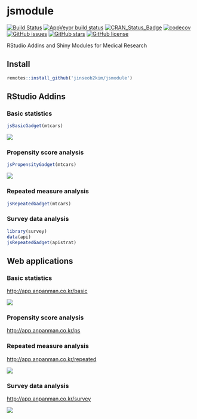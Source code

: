 # jsmodule

[![Build Status](https://travis-ci.org/jinseob2kim/jsmodule.svg?branch=master)](https://travis-ci.org/jinseob2kim/jsmodule)
[![AppVeyor build status](https://ci.appveyor.com/api/projects/status/github/jinseob2kim/jsmodule?branch=master&svg=true)](https://ci.appveyor.com/project/jinseob2kim/jsmodule)
[![CRAN\_Status\_Badge](https://www.r-pkg.org/badges/version/jsmodule)](https://cran.r-project.org/package=jsmodule)
[![codecov](https://codecov.io/github/jinseob2kim/jsmodule/branch/master/graphs/badge.svg)](https://codecov.io/github/jinseob2kim/jsmodule)
[![GitHub issues](https://img.shields.io/github/issues/jinseob2kim/jsmodule.svg)](https://github.com/jinseob2kim/jsmodule/issues)
[![GitHub stars](https://img.shields.io/github/stars/jinseob2kim/jsmodule.svg)](https://github.com/jinseob2kim/jsmodule/stargazers)
[![GitHub license](https://img.shields.io/github/license/jinseob2kim/jsmodule.svg)](https://github.com/jinseob2kim/jsmodule/blob/master/LICENSE)


RStudio Addins and Shiny Modules for Medical Research

## Install

```r
remotes::install_github('jinseob2kim/jsmodule')
```

## RStudio Addins

### Basic statistics 

```r
jsBasicGadget(mtcars)
```

![](https://blog.anpanman.co.kr/posts/2018-11-24-basic-biostatistics/addin.gif)

### Propensity score analysis

```r
jsPropensityGadget(mtcars)
```

![](http://app.anpanman.co.kr/img/ps.png)

### Repeated measure analysis

```r
jsRepeatedGadget(mtcars)
```


### Survey data analysis

```r
library(survey)
data(api)
jsRepeatedGadget(apistrat)
```

## Web applications

### Basic statistics

http://app.anpanman.co.kr/basic

![](https://community.rstudio.com/uploads/default/optimized/2X/e/e1430df807c5135ed7a24fee9f9bb8c390307811_1_690x360.gif)


### Propensity score analysis 

http://app.anpanman.co.kr/ps

### Repeated measure analysis

http://app.anpanman.co.kr/repeated

![](https://community.rstudio.com/uploads/default/original/2X/8/886b35e85e9ee2e9d03d02788f6b09f4e93b29cc.png)

### Survey data analysis

http://app.anpanman.co.kr/survey

![](https://community.rstudio.com/uploads/default/original/2X/6/66f7190f409df1b0c5d4c41bbf0b63237c4cfd9e.png)

